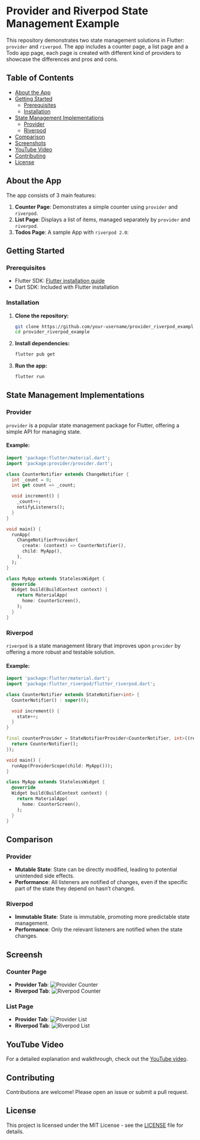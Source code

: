 # Provider and Riverpod State Management Example

This repository demonstrates two state management solutions in Flutter: `provider` and `riverpod`. The app includes a counter page, a list page and a Todo app page, each page is created with different kind of providers to showcase the differences and pros and cons.

## Table of Contents

- [About the App](#about-the-app)
- [Getting Started](#getting-started)
  - [Prerequisites](#prerequisites)
  - [Installation](#installation)
- [State Management Implementations](#state-management-implementations)
  - [Provider](#provider)
  - [Riverpod](#riverpod)
- [Comparison](#comparison)
- [Screenshots](#screenshots)
- [YouTube Video](#youtube-video)
- [Contributing](#contributing)
- [License](#license)

## About the App

The app consists of 3 main features:

1. **Counter Page**: Demonstrates a simple counter using `provider` and `riverpod`.
2. **List Page**: Displays a list of items, managed separately by `provider` and `riverpod`.
3. **Todos Page**: A sample App with `riverpod 2.0`:

## Getting Started

### Prerequisites

- Flutter SDK: [Flutter installation guide](https://flutter.dev/docs/get-started/install)
- Dart SDK: Included with Flutter installation

### Installation

1. **Clone the repository:**

   ```bash
   git clone https://github.com/your-username/provider_riverpod_example.git
   cd provider_riverpod_example
   ```

2. **Install dependencies:**

   ```bash
   flutter pub get
   ```

3. **Run the app:**

   ```bash
   flutter run
   ```

## State Management Implementations

### Provider

`provider` is a popular state management package for Flutter, offering a simple API for managing state.

#### Example:

```dart
import 'package:flutter/material.dart';
import 'package:provider/provider.dart';

class CounterNotifier extends ChangeNotifier {
  int _count = 0;
  int get count => _count;

  void increment() {
    _count++;
    notifyListeners();
  }
}

void main() {
  runApp(
    ChangeNotifierProvider(
      create: (context) => CounterNotifier(),
      child: MyApp(),
    ),
  );
}

class MyApp extends StatelessWidget {
  @override
  Widget build(BuildContext context) {
    return MaterialApp(
      home: CounterScreen(),
    );
  }
}
```

### Riverpod

`riverpod` is a state management library that improves upon `provider` by offering a more robust and testable solution.

#### Example:

```dart
import 'package:flutter/material.dart';
import 'package:flutter_riverpod/flutter_riverpod.dart';

class CounterNotifier extends StateNotifier<int> {
  CounterNotifier() : super(0);

  void increment() {
    state++;
  }
}

final counterProvider = StateNotifierProvider<CounterNotifier, int>((ref) {
  return CounterNotifier();
});

void main() {
  runApp(ProviderScope(child: MyApp()));
}

class MyApp extends StatelessWidget {
  @override
  Widget build(BuildContext context) {
    return MaterialApp(
      home: CounterScreen(),
    );
  }
}
```

## Comparison

### Provider

- **Mutable State**: State can be directly modified, leading to potential unintended side effects.
- **Performance**: All listeners are notified of changes, even if the specific part of the state they depend on hasn’t changed.

### Riverpod

- **Immutable State**: State is immutable, promoting more predictable state management.
- **Performance**: Only the relevant listeners are notified when the state changes.

## Screensh

### Counter Page

- **Provider Tab**:
  ![Provider Counter](path/to/provider_counter_screenshot.png)
- **Riverpod Tab**:
  ![Riverpod Counter](path/to/riverpod_counter_screenshot.png)

### List Page

- **Provider Tab**:
  ![Provider List](path/to/provider_list_screenshot.png)
- **Riverpod Tab**:
  ![Riverpod List](path/to/riverpod_list_screenshot.png)

## YouTube Video

For a detailed explanation and walkthrough, check out the [YouTube video](https://youtu.be/your-video-link).

## Contributing

Contributions are welcome! Please open an issue or submit a pull request.

## License

This project is licensed under the MIT License - see the [LICENSE](LICENSE) file for details.
